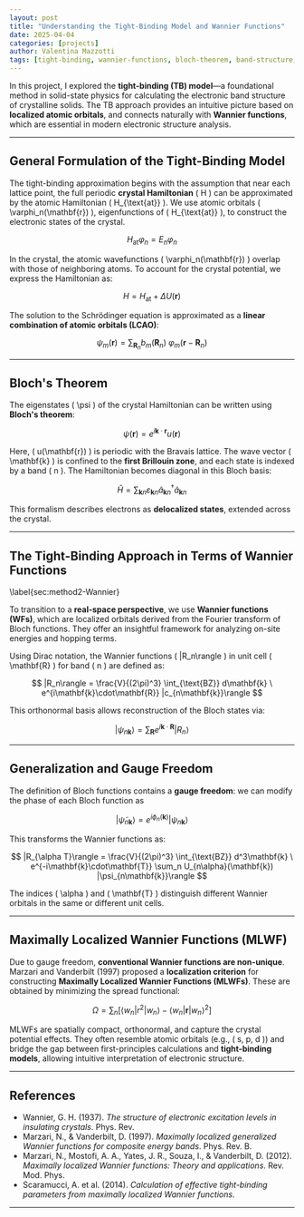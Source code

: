 ```yaml
---
layout: post
title: "Understanding the Tight-Binding Model and Wannier Functions"
date: 2025-04-04
categories: [projects]
author: Valentina Mazzotti
tags: [tight-binding, wannier-functions, bloch-theorem, band-structure, MLWF]
---
```


In this project, I explored the **tight-binding (TB) model**—a foundational method in solid-state physics for calculating the electronic band structure of crystalline solids. The TB approach provides an intuitive picture based on **localized atomic orbitals**, and connects naturally with **Wannier functions**, which are essential in modern electronic structure analysis.

---

## General Formulation of the Tight-Binding Model

The tight-binding approximation begins with the assumption that near each lattice point, the full periodic **crystal Hamiltonian** \( H \) can be approximated by the atomic Hamiltonian \( H_{\text{at}} \). We use atomic orbitals \( \varphi_n(\mathbf{r}) \), eigenfunctions of \( H_{\text{at}} \), to construct the electronic states of the crystal.

$$
H_{\text{at}} \varphi_n = E_n \varphi_n \tag{10.1}
$$

In the crystal, the atomic wavefunctions \( \varphi_n(\mathbf{r}) \) overlap with those of neighboring atoms. To account for the crystal potential, we express the Hamiltonian as:

$$
H = H_{\text{at}} + \Delta U(\mathbf{r})
$$

The solution to the Schrödinger equation is approximated as a **linear combination of atomic orbitals (LCAO)**:

$$
\psi_m(\mathbf{r}) = \sum_{\mathbf{R}_n} b_m(\mathbf{R}_n)\ \varphi_m(\mathbf{r} - \mathbf{R}_n)
$$

---

## Bloch's Theorem

The eigenstates \( \psi \) of the crystal Hamiltonian can be written using **Bloch's theorem**:

$$
\psi(\mathbf{r}) = e^{i\mathbf{k} \cdot \mathbf{r}} u(\mathbf{r})
$$

Here, \( u(\mathbf{r}) \) is periodic with the Bravais lattice. The wave vector \( \mathbf{k} \) is confined to the **first Brillouin zone**, and each state is indexed by a band \( n \). The Hamiltonian becomes diagonal in this Bloch basis:

$$
\hat{H} = \sum_{\mathbf{k}n} \varepsilon_{\mathbf{k}n} \hat{a}^\dagger_{\mathbf{k}n} \hat{a}_{\mathbf{k}n}
$$

This formalism describes electrons as **delocalized states**, extended across the crystal.

---

## The Tight-Binding Approach in Terms of Wannier Functions
\label{sec:method2-Wannier}

To transition to a **real-space perspective**, we use **Wannier functions (WFs)**, which are localized orbitals derived from the Fourier transform of Bloch functions. They offer an insightful framework for analyzing on-site energies and hopping terms.

Using Dirac notation, the Wannier functions \( |R_n\rangle \) in unit cell \( \mathbf{R} \) for band \( n \) are defined as:

$$
|R_n\rangle = \frac{V}{(2\pi)^3} \int_{\text{BZ}} d\mathbf{k} \ e^{i\mathbf{k}\cdot\mathbf{R}} |c_{n\mathbf{k}}\rangle
$$

This orthonormal basis allows reconstruction of the Bloch states via:

$$
|\psi_{n\mathbf{k}}\rangle = \sum_{\mathbf{R}} e^{i\mathbf{k}\cdot\mathbf{R}} |R_n\rangle
$$

---

## Generalization and Gauge Freedom

The definition of Bloch functions contains a **gauge freedom**: we can modify the phase of each Bloch function as

$$
|\tilde{\psi}_{n\mathbf{k}}\rangle = e^{i\phi_n(\mathbf{k})}|\psi_{n\mathbf{k}}\rangle
$$

This transforms the Wannier functions as:

$$
|R_{\alpha T}\rangle = \frac{V}{(2\pi)^3} \int_{\text{BZ}} d^3\mathbf{k} \ e^{-i\mathbf{k}\cdot\mathbf{T}} \sum_n U_{n\alpha}(\mathbf{k}) |\psi_{n\mathbf{k}}\rangle
$$

The indices \( \alpha \) and \( \mathbf{T} \) distinguish different Wannier orbitals in the same or different unit cells.

---

## Maximally Localized Wannier Functions (MLWF)

Due to gauge freedom, **conventional Wannier functions are non-unique**. Marzari and Vanderbilt (1997) proposed a **localization criterion** for constructing **Maximally Localized Wannier Functions (MLWFs)**. These are obtained by minimizing the spread functional:

$$
\Omega = \sum_n \left[ \langle w_n | r^2 | w_n \rangle - \langle w_n | \mathbf{r} | w_n \rangle^2 \right]
$$

MLWFs are spatially compact, orthonormal, and capture the crystal potential effects. They often resemble atomic orbitals (e.g., \( s, p, d \)) and bridge the gap between first-principles calculations and **tight-binding models**, allowing intuitive interpretation of electronic structure.

---

## References

- Wannier, G. H. (1937). *The structure of electronic excitation levels in insulating crystals*. Phys. Rev.  
- Marzari, N., & Vanderbilt, D. (1997). *Maximally localized generalized Wannier functions for composite energy bands*. Phys. Rev. B.  
- Marzari, N., Mostofi, A. A., Yates, J. R., Souza, I., & Vanderbilt, D. (2012). *Maximally localized Wannier functions: Theory and applications*. Rev. Mod. Phys.  
- Scaramucci, A. et al. (2014). *Calculation of effective tight-binding parameters from maximally localized Wannier functions*.

---

